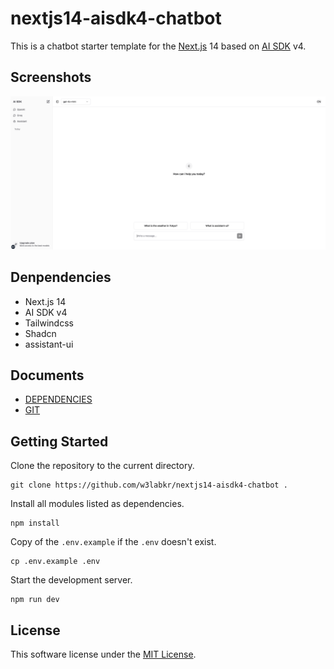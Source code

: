 # nextjs14-aisdk4-chatbot

This is a chatbot starter template for the [Next.js](https://nextjs.org) 14 based on [AI SDK](https://sdk.vercel.ai) v4.

## Screenshots

![screenshot](./screenshot.png)

## Denpendencies

- Next.js 14
- AI SDK v4
- Tailwindcss
- Shadcn
- assistant-ui

## Documents

- [DEPENDENCIES](./docs/DEPENDENCIES.md)
- [GIT](./docs/GIT.md)

## Getting Started

Clone the repository to the current directory.

```shell
git clone https://github.com/w3labkr/nextjs14-aisdk4-chatbot .
```

Install all modules listed as dependencies.

```shell
npm install
```

Copy of the `.env.example` if the `.env` doesn't exist.

```shell
cp .env.example .env
```

Start the development server.

```shell
npm run dev
```

## License

This software license under the [MIT License](LICENSE).
